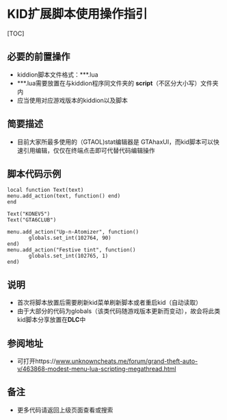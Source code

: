 



# KID扩展脚本使用操作指引




[TOC]
##  必要的前置操作
- kiddion脚本文件格式：***.lua
- ***.lua需要放置在与kiddion程序同文件夹的 **script**（不区分大小写）文件夹内
- 应当使用对应游戏版本的kiddion以及脚本


##  简要描述

- 目前大家所最多使用的（GTAOL)stat编辑器是 GTAhaxUI，而kid脚本可以快速引用编辑，仅仅在终端点击即可代替代码编辑操作



## 脚本代码示例
 
 ``` 
local function Text(text)
 menu.add_action(text, function() end)
end
 
Text("KONEV5")
Text("GTA6CLUB")

menu.add_action("Up-n-Atomizer", function()
		globals.set_int(102764, 90)
end)
menu.add_action("Festive tint", function()
		globals.set_int(102765, 1)
end) 
```


## 说明
- 首次将脚本放置后需要刷新kid菜单刷新脚本或者重启kid（自动读取）
- 由于大部分的代码为globals（该类代码随游戏版本更新而变动），故会将此类kid脚本分享放置在**DLC**中
## 参阅地址
- 可打开https://www.unknowncheats.me/forum/grand-theft-auto-v/463868-modest-menu-lua-scripting-megathread.html

## 备注 

- 更多代码请返回上级页面查看或搜索
